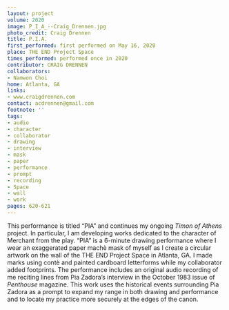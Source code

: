 ```yaml
---
layout: project
volume: 2020
image: P_I_A_--Craig_Drennen.jpg
photo_credit: Craig Drennen
title: P.I.A.
first_performed: first performed on May 16, 2020
place: THE END Project Space
times_performed: performed once in 2020
contributor: CRAIG DRENNEN
collaborators:
- Namwon Choi
home: Atlanta, GA
links:
- www.craigdrennen.com
contact: acdrennen@gmail.com
footnote: ''
tags:
- audio
- character
- collaborator
- drawing
- interview
- mask
- paper
- performance
- prompt
- recording
- Space
- wall
- work
pages: 620-621
---
```

This performance is titled “PIA” and continues my ongoing *Timon of Athens* project. In particular, I am developing works dedicated to the character of Merchant from the play. “PIA” is a 6-minute drawing performance where I wear an exaggerated paper machè mask of myself as I create a circular artwork on the wall of the THE END Project Space in Atlanta, GA. I made marks using contè and painted cardboard letterforms while my collaborator added footprints. The performance includes an original audio recording of me reciting lines from Pia Zadora’s interview in the October 1983 issue of *Penthouse* magazine. This work uses the historical events surrounding Pia Zadora as a prompt to expand my range in both drawing and performance and to locate my practice more securely at the edges of the canon.